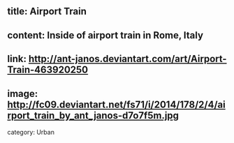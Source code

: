 title: Airport Train
-----
content: Inside of airport train in Rome, Italy
-----
link: http://ant-janos.deviantart.com/art/Airport-Train-463920250
-----
image: http://fc09.deviantart.net/fs71/i/2014/178/2/4/airport_train_by_ant_janos-d7o7f5m.jpg
-----
category: Urban
